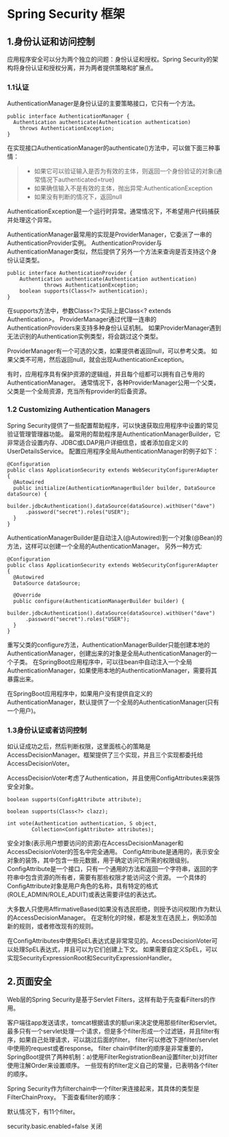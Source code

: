 # Spring Security 框架
## 1.身份认证和访问控制
应用程序安全可以分为两个独立的问题：身份认证和授权。Spring Security的架构将身份认证和授权分离，并为两者提供策略和扩展点。

### 1.1认证
AuthenticationManager是身份认证的主要策略接口，它只有一个方法。
```
public interface AuthenticationManager {
  Authentication authenticate(Authentication authentication)
    throws AuthenticationException;
}
```
在实现接口AuthenticationManager的authenticate()方法中，可以做下面三种事情：
>* 如果它可以验证输入是否为有效的主体，则返回一个身份验证的对象(通常情况下authenticated=true)
>* 如果确信输入不是有效的主体，抛出异常:AuthenticationException
>* 如果没有判断的情况下，返回null

AuthenticationException是一个运行时异常。通常情况下，不希望用户代码捕获并处理这个异常。

AuthenticationManager最常用的实现是ProviderManager，它委派了一串的AuthenticationProvider实例。
AuthenticationProvider与AuthenticationManager类似，然后提供了另外一个方法来查询是否支持这个身份认证类型。
```
public interface AuthenticationProvider {
	Authentication authenticate(Authentication authentication)
			throws AuthenticationException;
	boolean supports(Class<?> authentication);
}
```
在supports方法中，参数Class<?>实际上是Class<? extends Authentication>。
ProviderManager通过代理一连串的AuthenticationProviders来支持多种身份认证机制。
如果ProviderManager遇到无法识别的Authentication实例类型，将会跳过这个类型。

ProviderManager有一个可选的父类，如果提供者返回null，可以参考父类。
如果父类不可用，然后返回null，就会出现AuthenticationException。

有时，应用程序具有保护资源的逻辑组，并且每个组都可以拥有自己专用的AuthenticationManager。
通常情况下，各种ProviderManager公用一个父类，父类是一个全局资源，充当所有provider的后备资源。

### 1.2 Customizing Authentication Managers
Spring Security提供了一些配置帮助程序，可以快速获取应用程序中设置的常见验证管理管理器功能。
最常用的帮助程序是AuthenticationManagerBuilder，它非常适合设置内存、JDBC或LDAP用户详细信息，或者添加自定义的UserDetailsService。
配置应用程序全局AuthenticationManager的例子如下：
```
@Configuration
public class ApplicationSecurity extends WebSecurityConfigurerAdapter {
  @Autowired
  public initialize(AuthenticationManagerBuilder builder, DataSource dataSource) {
    builder.jdbcAuthentication().dataSource(dataSource).withUser("dave")
      .password("secret").roles("USER");
  }
}
```
AuthenticationManagerBuilder是自动注入(@Autowired)到一个对象(@Bean)的方法，这样可以创建一个全局的AuthenticationManager。
另外一种方式:
```
@Configuration
public class ApplicationSecurity extends WebSecurityConfigurerAdapter {
  @Autowired
  DataSource dataSource;

  @Override
  public configure(AuthenticationManagerBuilder builder) {
    builder.jdbcAuthentication().dataSource(dataSource).withUser("dave")
      .password("secret").roles("USER");
  }
}
```
重写父类的configure方法，AuthenticationManagerBuilder只能创建本地的AuthenticationManager，创建出来的对象是全局AuthenticationManager的一个子类。
在SpringBoot应用程序中，可以往bean中自动注入一个全局AuthenticationManager，如果使用本地的AuthenticationManager，需要将其暴露出来。

在SpringBoot应用程序中，如果用户没有提供自定义的AuthenticationManager，默认提供了一个全局的AuthenticationManager(只有一个用户)。

### 1.3身份认证或者访问控制
如认证成功之后，然后判断权限，这里面核心的策略是AccessDecisionManager。框架提供了三个实现，并且三个实现都委托给AccessDecisionVoter。

AccessDecisionVoter考虑了Authentication，并且使用ConfigAttributes来装饰安全对象。
```
boolean supports(ConfigAttribute attribute);

boolean supports(Class<?> clazz);

int vote(Authentication authentication, S object,
        Collection<ConfigAttribute> attributes);
```
安全对象(表示用户想要访问的资源)在AccessDecisionManager和AccessDecisionVoter的签名中完全通用。
ConfigAttribute是通用的，表示安全对象的装饰，其中包含一些元数据，用于确定访问它所需的权限级别。
ConfigAttribute是一个接口，只有一个通用的方法和返回一个字符串，返回的字符串中包含资源的所有者，需要有那些权限才能访问这个资源。
一个具体的ConfigAttribute对象是用户角色的名称，具有特定的格式(ROLE_ADMIN/ROLE_ADUIT)或表达需要评估的表达式。

大多数人只使用AffirmativeBased(如果没有选民拒绝，则授予访问权限)作为默认的AccessDecisionManager。
在定制化的时候，都是发生在选民上，例如添加新的规则，或者修改现有的规则。

在ConfigAttributes中使用SpEL表达式是非常常见的。AccessDecisionVoter可以处理SpEL表达式，并且可以为它们创建上下文。
如果需要自定义SpEL，可以实现SecurityExpressionRoot和SecurityExpressionHandler。

## 2.页面安全
Web层的Spring Security是基于Servlet Filters，这样有助于先查看Filters的作用。

客户端往app发送请求，tomcat根据请求的额uri来决定使用那些filter和servlet。
最多只有一个servlet处理一个请求，但是多个filter形成一个过滤链，并且filter有序，如果自己处理请求，可以跳过后面的filter。
filter可以修改下游filter/servlet中使用的request或者response。
filter chain中filter的顺序是非常重要的，SpringBoot提供了两种机制：a)使用FilterRegistrationBean设置filter;b)对filter使用注解Order来设置顺序。
一些现有的filter定义自己的常量，已表明各个filter的顺序。

Spring Security作为filterchain中一个filter来连接起来，其具体的类型是FilterChainProxy。
下面查看filter的顺序：


默认情况下，有11个filter。

security.basic.enabled=false  关闭